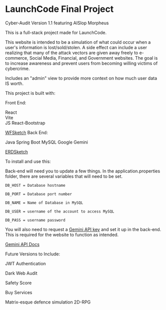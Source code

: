 # LaunchCode Final Project



Cyber-Audit Version 1.1 featuring AISlop Morpheus

This is a full-stack project made for LaunchCode.


This website is intended to be a simulation of what could occur when a user's information is lost/sold/stolen. A side effect can include a user realizing that many of the attack vectors are given away freely to e-commerce, Social Media, Financial, and Government websites. The goal is to increase awareness and prevent users from becoming willing victims of cybercrime.

Includes an "admin" view to provide more context on how much user data IS worth.




This project is built with:

Front End:                                        

React                   
Vite                    
JS
React-Bootstrap


[WFSketch](https://drive.google.com/file/d/1H5tai3mGi7J5tr6kmmyKAt65QtDpSLfY/view?usp=drive_link)
Back End:

Java
Spring Boot
MySQL
Google Gemini

[ERDSketch](https://drive.google.com/file/d/1aawCsXVr2JRsy7FwASf5evcZH1dXOX2k/view?usp=drive_link)


To install and use this:

Back-end will need you to update a few things. In the application.properties folder, there are several variables that will need to be set.
```
DB_HOST = Database hostname

DB_PORT = Database port number

DB_NAME = Name of Database in MySQL

DB_USER = username of the account to access MySQL

DB_PASS = username password
```

You will also need to request a [Gemini API key](https://aistudio.google.com/apikey) and set it up in the back-end. This is required for the website to function as intended.


[Gemini API Docs](https://ai.google.dev/gemini-api/docs/api-key)








Future Versions to Include:



JWT Authentication 

Dark Web Audit

Safety Score 

Buy Services

Matrix-esque defence simulation 2D-RPG
